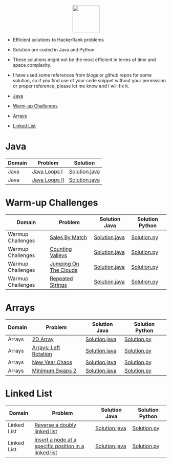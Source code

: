 <p align="center">
    <a href="https://www.hackerrank.com/RodneyShag">
        <img height=85 src="https://d3keuzeb2crhkn.cloudfront.net/hackerrank/assets/styleguide/logo_wordmark-f5c5eb61ab0a154c3ed9eda24d0b9e31.svg">
    </a>
</p>

* Efficient solutions to HackerRank problems
* Solution are coded in Java and Python
* These solutions might not be the most efficient in terms of time and space complexity.
* I have used some references from blogs or github repos for some solution, so if you find use of your code snippet without your permission or proper reference, please let me know and I will fix it.

* [Java](#java)
* [Warm-up Challenges](#warm-up-challenges)
* [Arrays](#arrays)
* [Linked List](#linked-list)

# Java

|Domain|Problem|Solution|
|-----|------|----|
|Java|[Java Loops I](https://www.hackerrank.com/challenges/java-loops-i/problem)|[Solution.java](Java/LoopI.java)|
|Java|[Java Loops II](https://www.hackerrank.com/challenges/java-loops/problem)|[Solution.java](Java/LoopII.java)|

# Warm-up Challenges

|Domain|Problem|Solution Java| Solution Python|
|-----|------|----|----|
|Warmup Challenges|[Sales By Match](https://www.hackerrank.com/challenges/sock-merchant/problem)|[Solution.java](Warmup/Java/SalesByMatch.java)|[Solution.py](Warmup/Python/sales_by_match.py)|
|Warmup Challenges|[Counting Valleys](https://www.hackerrank.com/challenges/counting-valleys/problem)|[Solution.java](Warmup/Java/CountingValleys.java)|[Solution.py](Warmup/Python/counting_valleys.py)|
|Warmup Challenges|[Jumping On The Clouds](https://www.hackerrank.com/challenges/jumping-on-the-clouds/problem)|[Solution.java](Warmup/Java/JumpingOnTheCloud.java)|[Solution.py](Warmup/Python/jumping_on_the_clouds.py)|
|Warmup Challenges|[Repeated Strings](https://www.hackerrank.com/challenges/repeated-string/problem)|[Solution.java](Warmup/Java/RepeatedStrings.java)|[Solution.py](Warmup/Python/repeated_strings.py)|

# Arrays
| Domain | Problem | Solution Java| Solution Python |
|-----|------|----|----|
|Arrays|[2D Array](https://www.hackerrank.com/challenges/2d-array/problem)|[Solution.java](Array/Java/Array2D.java)|[Solution.py](Array/Python/array_2d.py)|
|Arrays|[Arrays: Left Rotation](https://www.hackerrank.com/challenges/ctci-array-left-rotation/problem)|[Solution.java](Array/Java/LeftRotation.java)|[Solution.py](Array/Python/left_rotation.py)|
|Arrays|[New Year Chaos](https://www.hackerrank.com/challenges/new-year-chaos/problem)|[Solution.java](Array/Java/NewYearChaos.java)|[Solution.py](Array/Python/new_year_chaos.py)|
|Arrays|[Minimum Swaps 2](https://www.hackerrank.com/challenges/minimum-swaps-2/problem)|[Solution.java](Array/Java/MinSwaps.java)|[Solution.py](Array/Python/min_swaps.py)|

# Linked List
| Domain | Problem | Solution Java| Solution Python |
|-----|------|----|----|
|Linked List|[Reverse a doubly linked list](https://www.hackerrank.com/challenges/reverse-a-doubly-linked-list/problem)|[Solution.java](Linked-List/Java/dll_reverse.java)|[Solution.py](Linked-List/Python/dll_reverse.py)|
|Linked List|[Insert a node at a specific position in a linked list](https://www.hackerrank.com/challenges/insert-a-node-at-a-specific-position-in-a-linked-list/problem)|[Solution.java](Linked-List/Java/dll_pos.java)|[Solution.py](Linked-List/Python/dll_pos.py)|














